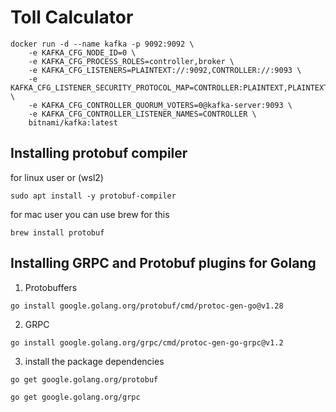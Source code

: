 # Toll Calculator

```
docker run -d --name kafka -p 9092:9092 \
    -e KAFKA_CFG_NODE_ID=0 \
    -e KAFKA_CFG_PROCESS_ROLES=controller,broker \
    -e KAFKA_CFG_LISTENERS=PLAINTEXT://:9092,CONTROLLER://:9093 \
    -e KAFKA_CFG_LISTENER_SECURITY_PROTOCOL_MAP=CONTROLLER:PLAINTEXT,PLAINTEXT:PLAINTEXT \
    -e KAFKA_CFG_CONTROLLER_QUORUM_VOTERS=0@kafka-server:9093 \
    -e KAFKA_CFG_CONTROLLER_LISTENER_NAMES=CONTROLLER \
    bitnami/kafka:latest
```

## Installing protobuf compiler
for linux user or (wsl2)
```
sudo apt install -y protobuf-compiler 
```

for mac user you can use brew for this
```
brew install protobuf
```

## Installing GRPC and Protobuf plugins for Golang
1. Protobuffers
```
go install google.golang.org/protobuf/cmd/protoc-gen-go@v1.28
```

2. GRPC
```
go install google.golang.org/grpc/cmd/protoc-gen-go-grpc@v1.2
```

3. install the package dependencies

```
go get google.golang.org/protobuf
```

```
go get google.golang.org/grpc
```